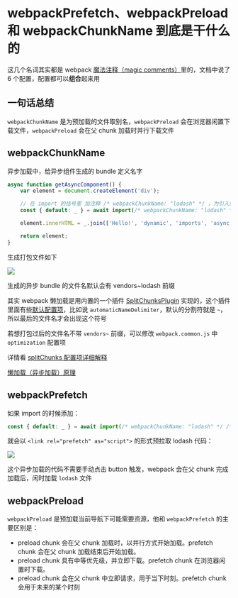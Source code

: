 # webpackPrefetch、webpackPreload 和 webpackChunkName 到底是干什么的

这几个名词其实都是 webpack [魔法注释（magic comments）](https://webpack.docschina.org/api/module-methods/#magic-comments)里的，文档中说了 6 个配置，配置都可以**组合**起来用

## 一句话总结

`webpackChunkName` 是为预加载的文件取别名，`webpackPreload` 会在浏览器闲置下载文件，`webpackPreload` 会在父 chunk 加载时并行下载文件

## webpackChunkName

异步加载中，给异步组件生成的 bundle 定义名字

```js
async function getAsyncComponent() {
    var element = document.createElement('div');

    // 在 import 的括号里 加注释 /* webpackChunkName: "lodash" */ ，为引入的文件取别名
    const { default: _ } = await import(/* webpackChunkName: "lodash" */ 'lodash');

    element.innerHTML = _.join(['Hello!', 'dynamic', 'imports', 'async'], ' ');

    return element;
}
```

生成打包文件如下

<img src="~@img/webpackPrefetch、webpackPreload 和 webpackChunkName 到底是干什么的_01.jpg"/>

生成的异步 bundle 的文件名默认会有 vendors~lodash 前缀

其实 webpack 懒加载是用内置的一个插件 [SplitChunksPlugin](https://webpack.docschina.org/plugins/split-chunks-plugin) 实现的，这个插件里面有些[默认配置项](https://webpack.docschina.org/plugins/split-chunks-plugin/#optimization-splitchunks)，比如说 `automaticNameDelimiter`，默认的分割符就是 `~`，所以最后的文件名才会出现这个符号

若想打包过后的文件名不带 `vendors~` 前缀，可以修改 `webpack.common.js` 中 `optimization` 配置项

详情看 [splitChunks 配置项详细解释](./splitChunks有哪些配置项.md)

[懒加载（异步加载）原理](./webpack懒加载原理.md)

## webpackPrefetch

如果 import 的时候添加：

```js
const { default: _ } = await import(/* webpackChunkName: "lodash" */ /* webpackPrefetch: true */ 'lodash');
```

就会以 `<link rel="prefetch" as="script">` 的形式预拉取 lodash 代码：

<img src="~@img/webpackPrefetch_01.jpg"/>

这个异步加载的代码不需要手动点击 button 触发，webpack 会在父 chunk 完成加载后，闲时加载 `lodash` 文件

## webpackPreload

`webpackPreload` 是预加载当前导航下可能需要资源，他和 `webpackPrefetch` 的主要区别是：

- preload chunk 会在父 chunk 加载时，以并行方式开始加载。prefetch chunk 会在父 chunk 加载结束后开始加载。
- preload chunk 具有中等优先级，并立即下载。prefetch chunk 在浏览器闲置时下载。
- preload chunk 会在父 chunk 中立即请求，用于当下时刻。prefetch chunk 会用于未来的某个时刻

